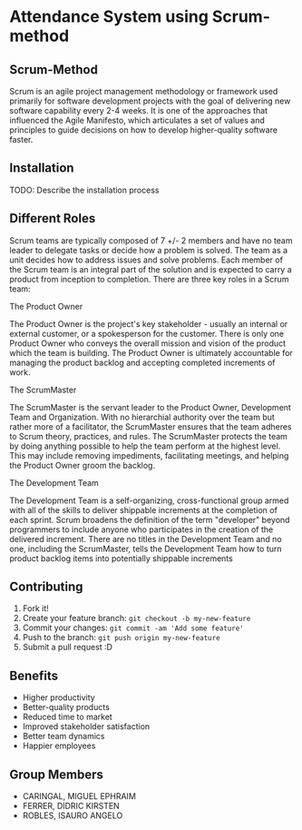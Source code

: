 # Attendance System using Scrum-method
## Scrum-Method

Scrum is an agile project management methodology or framework used primarily for software development projects with the goal of delivering new software capability every 2-4 weeks. It is one of the approaches that influenced the Agile Manifesto, which articulates a set of values and principles to guide decisions on how to develop higher-quality software faster.

## Installation

TODO: Describe the installation process

## Different Roles

Scrum teams are typically composed of 7 +/- 2 members and have no team leader to delegate tasks or decide how a problem is solved. The team as a unit decides how to address issues and solve problems. Each member of the Scrum team is an integral part of the solution and is expected to carry a product from inception to completion. There are three key roles in a Scrum team:

The Product Owner

The Product Owner is the project's key stakeholder - usually an internal or external customer, or a spokesperson for the customer. There is only one Product Owner who conveys the overall mission and vision of the product which the team is building. The Product Owner is ultimately accountable for managing the product backlog and accepting completed increments of work.

The ScrumMaster

The ScrumMaster is the servant leader to the Product Owner, Development Team and Organization. With no hierarchial authority over the team but rather more of a facilitator, the ScrumMaster ensures that the team adheres to Scrum theory, practices, and rules. The ScrumMaster protects the team by doing anything possible to help the team perform at the highest level. This may include removing impediments, facilitating meetings, and helping the Product Owner groom the backlog.

The Development Team

The Development Team is a self-organizing, cross-functional group armed with all of the skills to deliver shippable increments at the completion of each sprint. Scrum broadens the definition of the term "developer" beyond programmers to include anyone who participates in the creation of the delivered increment. There are no titles in the Development Team and no one, including the ScrumMaster, tells the Development Team how to turn product backlog items into potentially shippable increments

## Contributing

1. Fork it!
2. Create your feature branch: `git checkout -b my-new-feature`
3. Commit your changes: `git commit -am 'Add some feature'`
4. Push to the branch: `git push origin my-new-feature`
5. Submit a pull request :D

## Benefits

- Higher productivity
- Better-quality products
- Reduced time to market
- Improved stakeholder satisfaction
- Better team dynamics
- Happier employees

## Group Members

- CARINGAL, MIGUEL EPHRAIM
- FERRER, DIDRIC KIRSTEN
- ROBLES, ISAURO ANGELO

